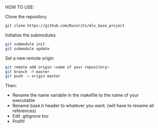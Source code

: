 HOW TO USE:

Clone the repository

```bash
git clone https://github.com/Ducorits/mlx_base_project
```

Initialize the submodules

```bash
git submodule init
git submodule update
```

Set a new remote origin

```bash
git remote add origin <name of your repository>
git branch -M master
git push -u origin master
```

Then:

- Rename the name variable in the makefile to the name of your executable
- Rename base.h header to whatever you want. (will have to rename all references)
- Edit .gitignore too
- Profit!
